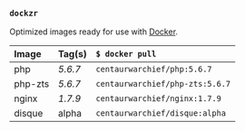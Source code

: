 ### `dockzr`

Optimized images ready for use with [Docker](https://www.docker.com/).

| Image | Tag(s) | `$ docker pull`
| :--- | :--- | :---
| php | *5.6.7* | `centaurwarchief/php:5.6.7`
| php-zts | *5.6.7* | `centaurwarchief/php-zts:5.6.7`
| nginx | *1.7.9* | `centaurwarchief/nginx:1.7.9`
| disque | alpha | `centaurwarchief/disque:alpha`
